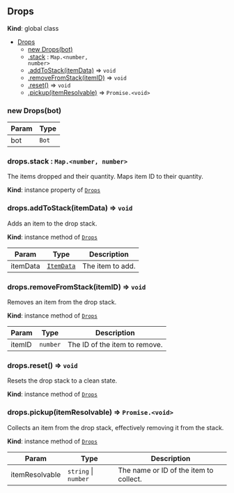 <a name="Drops"></a>

## Drops
**Kind**: global class  

* [Drops](#Drops)
    * [new Drops(bot)](#new_Drops_new)
    * [.stack](#Drops+stack) : <code>Map.&lt;number, number&gt;</code>
    * [.addToStack(itemData)](#Drops+addToStack) ⇒ <code>void</code>
    * [.removeFromStack(itemID)](#Drops+removeFromStack) ⇒ <code>void</code>
    * [.reset()](#Drops+reset) ⇒ <code>void</code>
    * [.pickup(itemResolvable)](#Drops+pickup) ⇒ <code>Promise.&lt;void&gt;</code>

<a name="new_Drops_new"></a>

### new Drops(bot)

| Param | Type |
| --- | --- |
| bot | <code>Bot</code> | 

<a name="Drops+stack"></a>

### drops.stack : <code>Map.&lt;number, number&gt;</code>
The items dropped and their quantity. Maps item ID to their quantity.

**Kind**: instance property of [<code>Drops</code>](#Drops)  
<a name="Drops+addToStack"></a>

### drops.addToStack(itemData) ⇒ <code>void</code>
Adds an item to the drop stack.

**Kind**: instance method of [<code>Drops</code>](#Drops)  

| Param | Type | Description |
| --- | --- | --- |
| itemData | [<code>ItemData</code>](#ItemData) | The item to add. |

<a name="Drops+removeFromStack"></a>

### drops.removeFromStack(itemID) ⇒ <code>void</code>
Removes an item from the drop stack.

**Kind**: instance method of [<code>Drops</code>](#Drops)  

| Param | Type | Description |
| --- | --- | --- |
| itemID | <code>number</code> | The ID of the item to remove. |

<a name="Drops+reset"></a>

### drops.reset() ⇒ <code>void</code>
Resets the drop stack to a clean state.

**Kind**: instance method of [<code>Drops</code>](#Drops)  
<a name="Drops+pickup"></a>

### drops.pickup(itemResolvable) ⇒ <code>Promise.&lt;void&gt;</code>
Collects an item from the drop stack, effectively removing it from the stack.

**Kind**: instance method of [<code>Drops</code>](#Drops)  

| Param | Type | Description |
| --- | --- | --- |
| itemResolvable | <code>string</code> \| <code>number</code> | The name or ID of the item to collect. |

